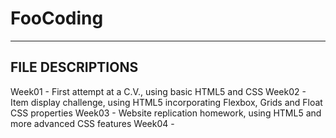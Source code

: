 # FooCoding
----------
FILE DESCRIPTIONS
----------
Week01 - First attempt at a C.V., using basic HTML5 and CSS
Week02 - Item display challenge, using HTML5 incorporating Flexbox, Grids and Float CSS properties
Week03 - Website replication homework, using HTML5 and more advanced CSS features
Week04 - 
